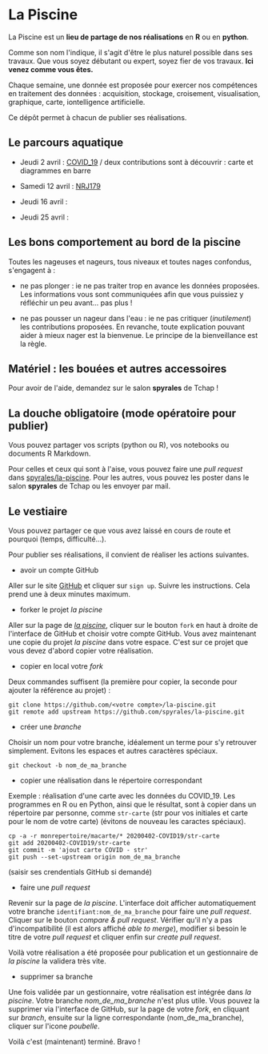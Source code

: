 # La Piscine

La Piscine est un **lieu de partage de nos réalisations** en **R** ou en **python**.

Comme son nom l'indique, il s'agit d'être le plus naturel possible dans ses travaux.
Que vous soyez débutant ou expert, soyez fier de vos travaux. **Ici venez comme vous êtes.** 

Chaque semaine, une donnée est proposée pour exercer nos compétences en traitement
des données : acquisition, stockage, croisement, visualisation, graphique, carte,
iontelligence artificielle.

Ce dépôt permet à chacun de publier ses réalisations.

## Le parcours aquatique

* Jeudi 2 avril : [COVID_19](20200402-COVID19/readme.md) / deux contributions sont à découvrir : carte et diagrammes en barre

* Samedi 12 avril : [NRJ179](20200412-NRJ179/readme.md)

* Jeudi 16 avril :

* Jeudi 25 avril : 
 
## Les bons comportement au bord de la piscine

Toutes les nageuses et nageurs, tous niveaux et toutes nages confondus, s'engagent à :

* ne pas plonger : ie ne pas traiter trop en avance les données proposées. Les informations
vous sont communiquées afin que vous puissiez y réfléchir un peu avant... pas plus !

* ne pas pousser un nageur dans l'eau : ie ne pas critiquer (*inutilement*) les contributions proposées.
En revanche, toute explication pouvant aider à mieux nager est la bienvenue.
Le principe de la bienveillance est la règle.

## Matériel : les bouées et autres accessoires

Pour avoir de l'aide, demandez sur le salon **spyrales** de Tchap !

## La douche obligatoire (mode opératoire pour publier)

Vous pouvez partager vos scripts (python ou R), vos notebooks ou documents R Markdown.

Pour celles et ceux qui sont à l'aise, vous pouvez faire une _pull request_ dans 
[spyrales/la-piscine](https://github.com/spyrales/la-piscine/).
Pour les autres, vous pouvez les poster dans le salon **spyrales** de Tchap ou les envoyer par mail.

## Le vestiaire 

Vous pouvez partager ce que vous avez laissé en cours de route et pourquoi (temps, difficulté...).

Pour publier ses réalisations, il convient de réaliser les actions suivantes.

* avoir un compte GitHub

Aller sur le site [GitHub](https://github.com) et cliquer sur `sign up`.
Suivre les instructions. Cela prend une à deux minutes maximum.

* forker le projet *la piscine*

Aller sur la page de [*la piscine*](https://github.com/spyrales/la-piscine/),
cliquer sur le bouton `fork` en haut à droite de l'interface de GitHub et choisir votre compte GitHub.
Vous avez maintenant une copie du projet *la piscine* dans votre espace.
C'est sur ce projet que vous devez d'abord copier votre réalisation.

* copier en local votre *fork*

Deux commandes suffisent (la première pour copier, la seconde pour ajouter la référence au projet) : 
```
git clone https://github.com/<votre compte>/la-piscine.git
git remote add upstream https://github.com/spyrales/la-piscine.git
```

* créer une *branche*

Choisir un nom pour votre branche, idéalement un terme pour s'y retrouver simplement.
Evitons les espaces et autres caractères spéciaux.

```
git checkout -b nom_de_ma_branche
```

* copier une réalisation dans le répertoire correspondant

Exemple : réalisation d'une carte avec les données du COVID_19.
Les programmes en R ou en Python, ainsi que le résultat, sont à copier dans un 
répertoire par personne, comme `str-carte` (str pour vos initiales et carte pour le nom
de votre carte)
(évitons de nouveau les caractes spéciaux).

```
cp -a -r monrepertoire/macarte/* 20200402-COVID19/str-carte
git add 20200402-COVID19/str-carte
git commit -m 'ajout carte COVID - str'
git push --set-upstream origin nom_de_ma_branche
```

(saisir ses crendentials GitHub si demandé)

* faire une *pull request*

Revenir sur la page de *la piscine*. L'interface doit afficher automatiquement 
votre branche `identifiant:nom_de_ma_branche` pour faire une *pull request*.
Cliquer sur le bouton *compare & pull request*. Vérifier qu'il n'y a pas 
d'incompatibilité (il est alors affiché *able to merge*), modifier si besoin 
le titre de votre *pull request* et cliquer enfin sur *create pull request*.

Voilà votre réalisation a été proposée pour publication et 
un gestionnaire de *la piscine* la validera très vite.

* supprimer sa branche

Une fois validée par un gestionnaire, votre réalisation est intégrée dans *la piscine*.
Votre branche *nom_de_ma_branche* n'est plus utile. Vous pouvez la supprimer via l'interface de GitHub, 
sur la page de votre *fork*, en cliquant sur *branch*, ensuite sur la ligne correspondante
(nom_de_ma_branche), cliquer sur l'icone *poubelle*.

Voilà c'est (maintenant) terminé. Bravo !
